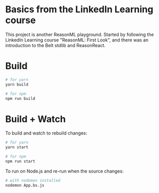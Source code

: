 # Basics from the LinkedIn Learning course

This project is another ReasonML playground. Started by following the LinkedIn Learning course "ReasonML: First Look", and there was an introduction to the Belt stdlib and ReasonReact.

# Build

```bash
# for yarn
yarn build

# for npm
npm run build
```

# Build + Watch

To build and watch to rebuild changes:

```bash
# for yarn
yarn start

# for npm
npm run start
```

To run on Node.js and re-run when the source changes:

```bash
# with nodemon installed
nodemon App.bs.js
```
